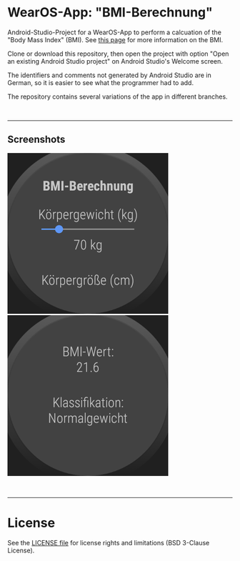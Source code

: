 # WearOS-App: "BMI-Berechnung"

Android-Studio-Project for a WearOS-App to perform a calcuation of the 
"Body Mass Index" (BMI). 
See [this page](https://www.cdc.gov/nccdphp/dnpao/growthcharts/training/bmiage/page5_1.html)
for more information on the BMI.

Clone or download this repository, then open the project with option 
"Open an existing Android Studio project" on Android Studio's Welcome screen.

The identifiers and comments not generated by Android Studio are in German,
so it is easier to see what the programmer had to add.

The repository contains several variations of the app in different branches.

<br>

----
## Screenshots

![Screenshot 1: Eingabe Gewicht](screenshot_1.png) ![Screenshot 2: Anzeige Ergebnis](screenshot_4.png)

<br>


----
# License

See the [LICENSE file](LICENSE.md) for license rights and limitations (BSD 3-Clause License).

